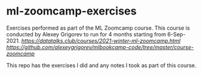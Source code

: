 # ml-zoomcamp-exercises
Exercises performed as part of the ML Zoomcamp course. This course is conducted by Alexey Grigorev to run for 4 months starting from 6-Sep-2021.
*https://datatalks.club/courses/2021-winter-ml-zoomcamp.html*
*https://github.com/alexeygrigorev/mlbookcamp-code/tree/master/course-zoomcamp*

This repo has the exercises I did and any notes I took as part of this course.
